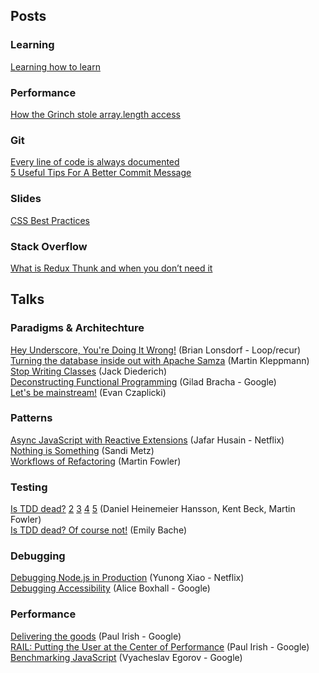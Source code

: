 ## Posts

### Learning
[Learning how to learn](https://medium.com/@thejameskyle/learning-how-to-learn-7f04d6f42c1e)  

### Performance
[How the Grinch stole array.length access](http://mrale.ph/blog/2014/12/24/array-length-caching.html)  

### Git
[Every line of code is always documented](http://mislav.net/2014/02/hidden-documentation/)  
[5 Useful Tips For A Better Commit Message](https://robots.thoughtbot.com/5-useful-tips-for-a-better-commit-message)  

### Slides
[CSS Best Practices](http://fantasai.inkedblade.net/style/talks/best-practices)  

### Stack Overflow
[What is Redux Thunk and when you don’t need it](http://stackoverflow.com/questions/35411423/how-to-dispatch-a-redux-action-with-a-timeout/35415559#35415559)  

## Talks

### Paradigms & Architechture
[Hey Underscore, You're Doing It Wrong!](https://www.youtube.com/watch?v=m3svKOdZijA) (Brian Lonsdorf - Loop/recur)  
[Turning the database inside out with Apache Samza](https://www.youtube.com/watch?v=fU9hR3kiOK0) (Martin Kleppmann)  
[Stop Writing Classes](https://www.youtube.com/watch?v=o9pEzgHorH0) (Jack Diederich)  
[Deconstructing Functional Programming](http://www.infoq.com/presentations/functional-pros-cons) (Gilad Bracha - Google)  
[Let's be mainstream!](https://www.youtube.com/watch?v=oYk8CKH7OhE) (Evan Czaplicki)  

### Patterns
[Async JavaScript with Reactive Extensions](https://www.youtube.com/watch?v=FAZJsxcykPs) (Jafar Husain - Netflix)  
[Nothing is Something](https://www.youtube.com/watch?v=OMPfEXIlTVE) (Sandi Metz)  
[Workflows of Refactoring](https://www.youtube.com/watch?v=vqEg37e4Mkw) (Martin Fowler)  

### Testing
[Is TDD dead?](https://www.youtube.com/watch?v=z9quxZsLcfo) [2](https://www.youtube.com/watch?v=JoTB2mcjU7w) [3](https://www.youtube.com/watch?v=YNw4baDz6WA) [4](https://www.youtube.com/watch?v=dGtasFJnUxI) [5](https://www.youtube.com/watch?v=gWD6REVeKW4) (Daniel Heinemeier Hansson, Kent Beck, Martin Fowler)  
[Is TDD dead? Of course not!](https://www.youtube.com/watch?v=PCEHRFHKZSk) (Emily Bache)  

### Debugging
[Debugging Node.js in Production](https://www.youtube.com/watch?v=O1YP8QP9gLA) (Yunong Xiao - Netflix)  
[Debugging Accessibility](https://www.youtube.com/watch?v=B9qzdVcIj5U) (Alice Boxhall - Google)  

### Performance
[Delivering the goods](https://www.youtube.com/watch?v=R8W_6xWphtw) (Paul Irish - Google)  
[RAIL: Putting the User at the Center of Performance](https://www.youtube.com/watch?v=X-qZu2Aoo98) (Paul Irish - Google)  
[Benchmarking JavaScript](https://www.youtube.com/watch?v=g0ek4vV7nEA) (Vyacheslav Egorov - Google)  
